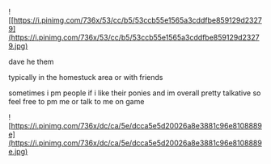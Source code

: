 
![[https://i.pinimg.com/736x/53/cc/b5/53ccb55e1565a3cddfbe859129d23279](https://i.pinimg.com/736x/53/cc/b5/53ccb55e1565a3cddfbe859129d23279.jpg)

dave he them 

typically in the homestuck area or with friends 

sometimes i pm people if i like their ponies and im overall pretty talkative so feel free to pm me or talk to me on game 

![https://i.pinimg.com/736x/dc/ca/5e/dcca5e5d20026a8e3881c96e8108889e](https://i.pinimg.com/736x/dc/ca/5e/dcca5e5d20026a8e3881c96e8108889e.jpg)

